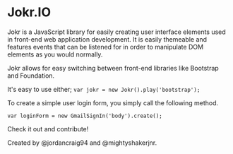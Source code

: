 Jokr.IO
=======

Jokr is a JavaScript library for easily creating user interface elements used in front-end web application development. It is easily themeable and features events that can be listened for in order to manipulate DOM elements as you would normally.

Jokr allows for easy switching between front-end libraries like Bootstrap and Foundation.

It's easy to use either;
`var jokr = new Jokr().play('bootstrap');`


To create a simple user login form, you simply call the following method.

`var loginForm = new GmailSignIn('body').create();`

Check it out and contribute!

Created by @jordancraig94 and @mightyshakerjnr.

